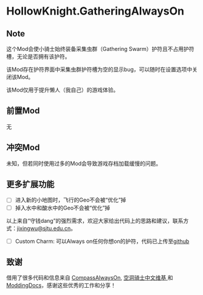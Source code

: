 # HollowKnight.GatheringAlwaysOn

## Note

这个Mod会使小骑士始终装备采集虫群（Gathering Swarm）护符且不占用护符槽，无论是否拥有该护符。

该Mod存在护符界面中采集虫群护符槽为空的显示bug，可以随时在设置选项中关闭该Mod。

该Mod仅用于提升懒人（我自己）的游戏体验。

## 前置Mod

无

## 冲突Mod

未知，但若同时使用过多的Mod会导致游戏存档加载缓慢的问题。

## 更多扩展功能

- [ ] 进入新的小地图时，飞行的Geo不会被“优化”掉
- [ ] 掉入水中和酸水中的Geo不会被“优化”掉

以上来自“守钱dang”的强烈需求，欢迎大家给出代码上的思路和建议，联系方式：jixingwu@sjtu.edu.cn。

- [ ] Custom Charm: 可以Always on任何你想on的护符，代码已上传至[github](https://github.com/jixingwu/GatheringAlwaysOn.git)

## 致谢

借用了很多代码和信息来自 [CompassAlwaysOn](https://github.com/flibber-hk/HollowKnight.CompassAlwaysOn.git), [空洞骑士中文维基 ](https://hkss.huijiwiki.com/wiki/%E9%A6%96%E9%A1%B5)和 [ModdingDocs](https://prashantmohta.github.io/ModdingDocs/)，感谢这些优秀的工作和分享！
